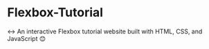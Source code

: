 # Flexbox-Tutorial
↔ An interactive Flexbox tutorial website built with HTML, CSS, and JavaScript 😊
